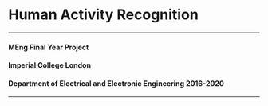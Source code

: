 # Human Activity Recognition
---
#### MEng Final Year Project
#### Imperial College London
#### Department of Electrical and Electronic Engineering 2016-2020
---
